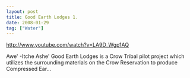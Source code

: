 ```yaml
---
layout: post
title: Good Earth Lodges 1.
date: 2008-01-29
tag: ["Water"]
---
```


http://www.youtube.com/watch?v=LA9D_Wgp1AQ  

Awe' -Itche Ashe' Good Earth Lodges is a Crow Tribal pilot project which utilizes the surrounding materials on the Crow Reservation to produce Compressed Ear...